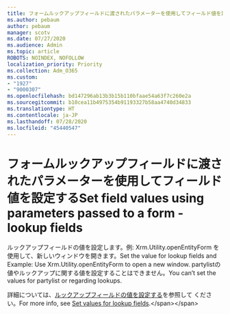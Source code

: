 ```yaml
---
title: フォームルックアップフィールドに渡されたパラメーターを使用してフィールド値を設定する
ms.author: pebaum
author: pebaum
manager: scotv
ms.date: 07/27/2020
ms.audience: Admin
ms.topic: article
ROBOTS: NOINDEX, NOFOLLOW
localization_priority: Priority
ms.collection: Adm_O365
ms.custom:
- "1927"
- "9000307"
ms.openlocfilehash: bd147296ab13b3b15b110bfaae54a63f7c260e2a
ms.sourcegitcommit: b10cea11b4975354b91193327b58aa4740d34833
ms.translationtype: HT
ms.contentlocale: ja-JP
ms.lasthandoff: 07/28/2020
ms.locfileid: "45440547"
---
```

# <a name="set-field-values-using-parameters-passed-to-a-form---lookup-fields"></a><span data-ttu-id="e70a2-102">フォームルックアップフィールドに渡されたパラメーターを使用してフィールド値を設定する</span><span class="sxs-lookup"><span data-stu-id="e70a2-102">Set field values using parameters passed to a form - lookup fields</span></span>

<span data-ttu-id="e70a2-103">ルックアップフィールドの値を設定します。例: Xrm.Utility.openEntityForm を使用して、新しいウィンドウを開きます。</span><span class="sxs-lookup"><span data-stu-id="e70a2-103">Set the value for lookup fields and Example: Use Xrm.Utility.openEntityForm to open a new window.</span></span> <span data-ttu-id="e70a2-104">partylistの値やルックアップに関する値を設定することはできません。</span><span class="sxs-lookup"><span data-stu-id="e70a2-104">You can’t set the values for partylist or regarding lookups.</span></span>

<span data-ttu-id="e70a2-105">詳細については、[ルックアップフィールドの値を設定する](https://docs.microsoft.com/previous-versions/dynamicscrm-2016/developers-guide/gg334375(v=crm.8)#set-values-for-lookup-fields)を参照して ください。</span><span class="sxs-lookup"><span data-stu-id="e70a2-105">For more info, see [Set values for lookup fields](https://docs.microsoft.com/previous-versions/dynamicscrm-2016/developers-guide/gg334375(v=crm.8)#set-values-for-lookup-fields).</span></span>